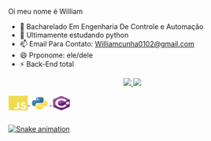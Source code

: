 Oi meu nome é William

- 👷 Bacharelado Em Engenharia De Controle e Automação 
- 🌱 Ultimamente estudando python
- 📫 Email Para Contato: Williamcunha0102@gmail.com
- 😄 Prponome: ele/dele
- ⚡ Back-End total
<div align="center">
  <a href="https://github.com/WilliamStony17">
  <img height="180em" src="https://github-readme-stats.vercel.app/api?username=WilliamStony17&show_icons=true&theme=highcontrast&include_all_commits=true&count_private=true"/>
  <img height="180em" src="https://github-readme-stats.vercel.app/api/top-langs/?username=WilliamStony17&layout=compact&langs_count=7&theme=highcontrast"/>
</div>

  <div style="display: inline_block"><br>
  <img align="center" alt="Rafa-Js" height="30" width="40" src="https://raw.githubusercontent.com/devicons/devicon/master/icons/javascript/javascript-plain.svg">
  <img align="center" alt="Rafa-Python" height="30" width="40" src="https://raw.githubusercontent.com/devicons/devicon/master/icons/python/python-original.svg">
  <img align="center" alt="Rafa-Csharp" height="30" width="40" src="https://raw.githubusercontent.com/devicons/devicon/master/icons/csharp/csharp-original.svg">
</div>
  
   ##
 
<div> 
 
  ![Snake animation](https://github.com/WilliamStony17/WilliamStony17/blob/output/github-contribution-grid-snake.svg)
 
</div>
